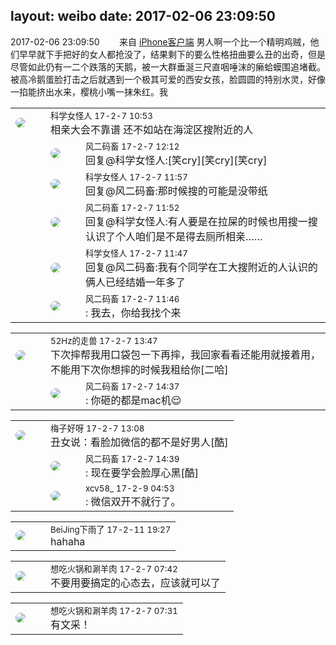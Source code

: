 layout: weibo
date: 2017-02-06 23:09:50
---
<meta name="referrer" content="no-referrer" />

2017-02-06 23:09:50  &nbsp;&nbsp;&nbsp;&nbsp;&nbsp;&nbsp; 来自 <a href="http://app.weibo.com/t/feed/9ksdit" rel="nofollow">iPhone客户端</a>
男人啊一个比一个精明鸡贼，他们早早就下手把好的女人都抢没了，结果剩下的要么性格扭曲要么丑的出奇，但是尽管如此仍有一二个跌落的天鹅，被一大群垂涎三尺直咽唾沫的癞蛤蟆围追堵截。被高冷鹅蛋脸打击之后就遇到一个极其可爱的西安女孩，脸圆圆的特别水灵，好像一掐能挤出水来，樱桃小嘴一抹朱红。我 ​​​

<table style="width: 100%;">
  <tr>
    <td style="width: 40px;"><img style="border-radius:50%" src="https://tva2.sinaimg.cn/crop.21.2.414.414.50/6c241735jw8eqy81jjm5oj20c80bo3yp.jpg?KID=imgbed,tva&Expires=1624464133&ssig=0YXpI5Hxs%2F"></td>
    <td colspan="2"><small>科学女怪人 17-2-7 10:53</small><br/>相亲大会不靠谱 还不如站在海淀区搜附近的人</td>
  </tr>
  <tr>
    <td/>
    <td style="width: 40px;"><img style="border-radius:50%" src="https://tva3.sinaimg.cn/crop.0.0.639.639.50/6d2a6003jw8f3idy69w2gj20hs0hrt9g.jpg?KID=imgbed,tva&Expires=1624464133&ssig=iRKSCO4fk8"></td>
    <td><small>风二码畜 17-2-7 12:12</small><br/>回复@科学女怪人:[笑cry][笑cry][笑cry]</td>
  </tr>
  <tr>
    <td/>
    <td style="width: 40px;"><img style="border-radius:50%" src="https://tva2.sinaimg.cn/crop.21.2.414.414.50/6c241735jw8eqy81jjm5oj20c80bo3yp.jpg?KID=imgbed,tva&Expires=1624464133&ssig=0YXpI5Hxs%2F"></td>
    <td><small>科学女怪人 17-2-7 11:57</small><br/>回复@风二码畜:那时候搜的可能是没带纸</td>
  </tr>
  <tr>
    <td/>
    <td style="width: 40px;"><img style="border-radius:50%" src="https://tva3.sinaimg.cn/crop.0.0.639.639.50/6d2a6003jw8f3idy69w2gj20hs0hrt9g.jpg?KID=imgbed,tva&Expires=1624464133&ssig=iRKSCO4fk8"></td>
    <td><small>风二码畜 17-2-7 11:52</small><br/>回复@科学女怪人:有人要是在拉屎的时候也用搜一搜认识了个人咱们是不是得去厕所相亲……</td>
  </tr>
  <tr>
    <td/>
    <td style="width: 40px;"><img style="border-radius:50%" src="https://tva2.sinaimg.cn/crop.21.2.414.414.50/6c241735jw8eqy81jjm5oj20c80bo3yp.jpg?KID=imgbed,tva&Expires=1624464133&ssig=0YXpI5Hxs%2F"></td>
    <td><small>科学女怪人 17-2-7 11:47</small><br/>回复@风二码畜:我有个同学在工大搜附近的人认识的 俩人已经结婚一年多了</td>
  </tr>
  <tr>
    <td/>
    <td style="width: 40px;"><img style="border-radius:50%" src="https://tva3.sinaimg.cn/crop.0.0.639.639.50/6d2a6003jw8f3idy69w2gj20hs0hrt9g.jpg?KID=imgbed,tva&Expires=1624464133&ssig=iRKSCO4fk8"></td>
    <td><small>风二码畜 17-2-7 11:46</small><br/>: 我去，你给我找个来</td>
  </tr>
</table>

<table style="width: 100%;">
  <tr>
    <td style="width: 40px;"><img style="border-radius:50%" src="https://tva4.sinaimg.cn/crop.0.0.180.180.50/8beaf773jw1e8qgp5bmzyj2050050aa8.jpg?KID=imgbed,tva&Expires=1624464133&ssig=rz1qnddjj4"></td>
    <td colspan="2"><small>52Hz的走兽 17-2-7 13:47</small><br/>下次摔帮我用口袋包一下再摔，我回家看看还能用就接着用，不能用下次你想摔的时候我租给你[二哈]</td>
  </tr>
  <tr>
    <td/>
    <td style="width: 40px;"><img style="border-radius:50%" src="https://tva3.sinaimg.cn/crop.0.0.639.639.50/6d2a6003jw8f3idy69w2gj20hs0hrt9g.jpg?KID=imgbed,tva&Expires=1624464133&ssig=iRKSCO4fk8"></td>
    <td><small>风二码畜 17-2-7 14:37</small><br/>: 你砸的都是mac机😌</td>
  </tr>
</table>

<table style="width: 100%;">
  <tr>
    <td style="width: 40px;"><img style="border-radius:50%" src="https://tva3.sinaimg.cn/crop.0.0.180.180.50/abefb5b0jw1e8qgp5bmzyj2050050aa8.jpg?KID=imgbed,tva&Expires=1624464133&ssig=JM0h3jwfxZ"></td>
    <td colspan="2"><small>梅子好呀 17-2-7 13:08</small><br/>丑女说：看脸加微信的都不是好男人[酷]</td>
  </tr>
  <tr>
    <td/>
    <td style="width: 40px;"><img style="border-radius:50%" src="https://tva3.sinaimg.cn/crop.0.0.639.639.50/6d2a6003jw8f3idy69w2gj20hs0hrt9g.jpg?KID=imgbed,tva&Expires=1624464133&ssig=iRKSCO4fk8"></td>
    <td><small>风二码畜 17-2-7 14:39</small><br/>: 现在要学会脸厚心黑[酷]</td>
  </tr>
  <tr>
    <td/>
    <td style="width: 40px;"><img style="border-radius:50%" src="https://tva3.sinaimg.cn/crop.0.0.1242.1242.50/801f7e9ajw8f3peekcgoqj20yi0yidg9.jpg?KID=imgbed,tva&Expires=1624464133&ssig=ZJrY1GQmei"></td>
    <td><small>xcv58_ 17-2-9 04:53</small><br/>: 微信双开不就行了。</td>
  </tr>
</table>

<table style="width: 100%;">
  <tr>
    <td style="width: 40px;"><img style="border-radius:50%" src="https://tva3.sinaimg.cn/crop.0.0.180.180.50/6d91dddfjw1e8qgp5bmzyj2050050aa8.jpg?KID=imgbed,tva&Expires=1624464133&ssig=ThxlsGfDcS"></td>
    <td colspan="2"><small>BeiJing下雨了 17-2-11 19:27</small><br/>hahaha</td>
  </tr>
</table>

<table style="width: 100%;">
  <tr>
    <td style="width: 40px;"><img style="border-radius:50%" src="https://tva1.sinaimg.cn/crop.0.1.751.751.50/71c5c7f8jw8f5hblff0u4j20kv0ky3zn.jpg?KID=imgbed,tva&Expires=1624464133&ssig=e9jANxJdi0"></td>
    <td colspan="2"><small>想吃火锅和涮羊肉 17-2-7 07:42</small><br/>不要用要搞定的心态去，应该就可以了</td>
  </tr>
</table>

<table style="width: 100%;">
  <tr>
    <td style="width: 40px;"><img style="border-radius:50%" src="https://tva1.sinaimg.cn/crop.0.1.751.751.50/71c5c7f8jw8f5hblff0u4j20kv0ky3zn.jpg?KID=imgbed,tva&Expires=1624464133&ssig=e9jANxJdi0"></td>
    <td colspan="2"><small>想吃火锅和涮羊肉 17-2-7 07:31</small><br/>有文采！</td>
  </tr>
</table>
